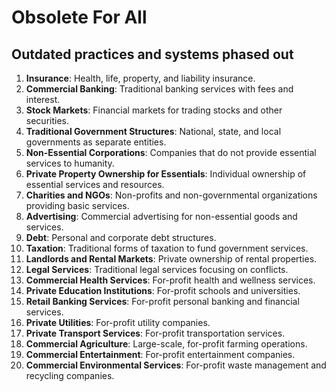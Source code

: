 # Obsolete For All
## Outdated practices and systems phased out

1. **Insurance**: Health, life, property, and liability insurance.
1. **Commercial Banking**: Traditional banking services with fees and interest.
1. **Stock Markets**: Financial markets for trading stocks and other securities.
1. **Traditional Government Structures**: National, state, and local governments as separate entities.
1. **Non-Essential Corporations**: Companies that do not provide essential services to humanity.
1. **Private Property Ownership for Essentials**: Individual ownership of essential services and resources.
1. **Charities and NGOs**: Non-profits and non-governmental organizations providing basic services.
1. **Advertising**: Commercial advertising for non-essential goods and services.
1. **Debt**: Personal and corporate debt structures.
1. **Taxation**: Traditional forms of taxation to fund government services.
1. **Landlords and Rental Markets**: Private ownership of rental properties.
1. **Legal Services**: Traditional legal services focusing on conflicts.
1. **Commercial Health Services**: For-profit health and wellness services.
1. **Private Education Institutions**: For-profit schools and universities.
1. **Retail Banking Services**: For-profit personal banking and financial services.
1. **Private Utilities**: For-profit utility companies.
1. **Private Transport Services**: For-profit transportation services.
1. **Commercial Agriculture**: Large-scale, for-profit farming operations.
1. **Commercial Entertainment**: For-profit entertainment companies.
1. **Commercial Environmental Services**: For-profit waste management and recycling companies.
